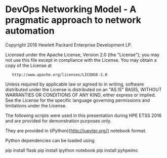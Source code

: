 # DevOps Networking Model - A pragmatic approach to network automation

 Copyright 2016 Hewlett Packard Enterprise Development LP.

   Licensed under the Apache License, Version 2.0 (the "License");
   you may not use this file except in compliance with the License.
   You may obtain a copy of the License at

       http://www.apache.org/licenses/LICENSE-2.0

   Unless required by applicable law or agreed to in writing, software
   distributed under the License is distributed on an "AS IS" BASIS,
   WITHOUT WARRANTIES OR CONDITIONS OF ANY KIND, either express or implied.
   See the License for the specific language governing permissions and
   limitations under the License.

The following scripts were used in this presentation during HPE ETSS 2016 and are provided for demonstration purposes
only.

They are provided in (iPython){http://jupyter.org/} notebook format.
 
Python dependencies can be loaded using

pip install flask
pip install ipython notebook
pip install pyhpeimc


